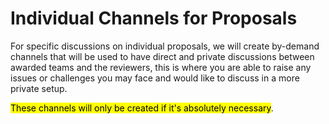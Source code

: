 # __Individual Channels for Proposals__

For specific discussions on individual proposals, we will create by-demand channels that will be used to have direct and private discussions between awarded teams and the reviewers, this is where you are able to raise any issues or challenges you may face and would like to discuss in a more private setup.

<mark>These channels will only be created if it's absolutely necessary</mark>.

